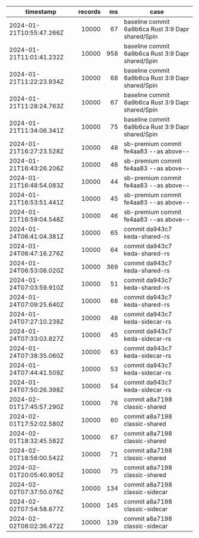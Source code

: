 | timestamp                | records |  ms | case                                              |
| ------------------------ | ------: | --: | ------------------------------------------------- |
| 2024-01-21T10:55:47.266Z |   10000 |  67 | baseline commit 6a9b6ca Rust 3:9 Dapr shared/Spin |
| 2024-01-21T11:01:41.232Z |   10000 | 958 | baseline commit 6a9b6ca Rust 3:9 Dapr shared/Spin |
| 2024-01-21T11:22:23.934Z |   10000 |  68 | baseline commit 6a9b6ca Rust 3:9 Dapr shared/Spin |
| 2024-01-21T11:28:24.763Z |   10000 |  67 | baseline commit 6a9b6ca Rust 3:9 Dapr shared/Spin |
| 2024-01-21T11:34:06.341Z |   10000 |  75 | baseline commit 6a9b6ca Rust 3:9 Dapr shared/Spin |
| 2024-01-21T16:27:23.528Z |   10000 |  48 | sb-premium commit fe4aa83 --as above--            |
| 2024-01-21T16:43:26.206Z |   10000 |  46 | sb-premium commit fe4aa83 --as above--            |
| 2024-01-21T16:48:54.083Z |   10000 |  44 | sb-premium commit fe4aa83 --as above--            |
| 2024-01-21T16:53:51.441Z |   10000 |  45 | sb-premium commit fe4aa83 --as above--            |
| 2024-01-21T16:59:04.548Z |   10000 |  46 | sb-premium commit fe4aa83 --as above--            |
| 2024-01-24T06:41:04.381Z |   10000 |  65 | commit da943c7 keda-shared-rs                     |
| 2024-01-24T06:47:16.276Z |   10000 |  64 | commit da943c7 keda-shared-rs                     |
| 2024-01-24T06:53:06.020Z |   10000 | 369 | commit da943c7 keda-shared-rs                     |
| 2024-01-24T07:03:59.910Z |   10000 |  51 | commit da943c7 keda-shared-rs                     |
| 2024-01-24T07:09:25.640Z |   10000 |  68 | commit da943c7 keda-shared-rs                     |
| 2024-01-24T07:27:10.238Z |   10000 |  48 | commit da943c7 keda-sidecar-rs                    |
| 2024-01-24T07:33:03.827Z |   10000 |  45 | commit da943c7 keda-sidecar-rs                    |
| 2024-01-24T07:38:35.060Z |   10000 |  63 | commit da943c7 keda-sidecar-rs                    |
| 2024-01-24T07:44:41.509Z |   10000 |  53 | commit da943c7 keda-sidecar-rs                    |
| 2024-01-24T07:50:26.398Z |   10000 |  54 | commit da943c7 keda-sidecar-rs                    |
| 2024-02-01T17:45:57.290Z |   10000 |  76 | commit a8a7198 classic-shared                     |
| 2024-02-01T17:52:02.580Z |   10000 |  60 | commit a8a7198 classic-shared                     |
| 2024-02-01T18:32:45.582Z |   10000 |  67 | commit a8a7198 classic-shared                     |
| 2024-02-01T18:56:00.542Z |   10000 |  71 | commit a8a7198 classic-shared                     |
| 2024-02-01T20:05:40.905Z |   10000 |  75 | commit a8a7198 classic-shared                     |
| 2024-02-02T07:37:50.076Z |   10000 | 134 | commit a8a7198 classic-sidecar                    |
| 2024-02-02T07:54:58.877Z |   10000 | 145 | commit a8a7198 classic-sidecar                    |
| 2024-02-02T08:02:36.472Z |   10000 | 139 | commit a8a7198 classic-sidecar                    |
